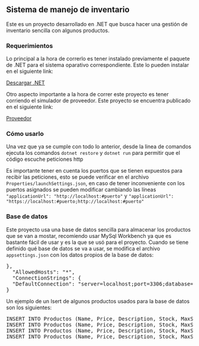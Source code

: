 <h2>Sistema de manejo de inventario</h2>
Este es un proyecto desarrollado en .NET que busca hacer una gestión de inventario sencilla con algunos productos. <br>
<h3>Requerimientos</h3>
<p></p>Lo principal a la hora de correrlo es tener instalado previamente el paquete de .NET para el sistema oparativo correspondiente.
Este lo pueden instalar en el siguiente link:</p>
<a href="https://dotnet.microsoft.com/es-es/download">Descargar .NET</a>
<p>Otro aspecto importante a la hora de correr este proyecto es tener corriendo el simulador de proveedor. Este proyecto se encuentra publicado en el siguiente link:</p>
<a href="https://github.com/Cam1101/Simulador-restablecer-productos">Proveedor</a>
<h3>Cómo usarlo</h3>
<p>Una vez que ya se cumple con todo lo anterior, desde la linea de comandos ejecuta los comandos <code>dotnet restore</code> y <code>dotnet run</code> para permitir que el código escuche peticiones http</p>
<p>Es importante tener en cuenta los puertos que se tienen expuestos para recibir las peticiones, esto se puede verificar en el archivo <code>Properties/launchSettings.json</code>, en caso de 
tener inconveniente con los puertos asignados se pueden modificar cambiando las líneas <code>"applicationUrl": "http://localhost:#puerto"</code> y 
  <code>"applicationUrl": "https://localhost:#puerto;http://localhost:#puerto"</code></p>
<h3>Base de datos</h3>
<p>Este proyecto usa una base de datos sencilla para almacenar los productos que se van a mostar, recomiendo usar MySql Workbench ya que es bastante fácil de usar y es la que se usó para el proyecto. 
  Cuando se tiene definido qué base de datos se va a usar, se modifica el archivo <code>appsettings.json</code> con los datos propios de la base de datos:</p>
<pre>
},
  "AllowedHosts": "*",
  "ConnectionStrings": {
  "DefaultConnection": "server=localhost;port=3306;database=<em>Nombre-de-la-Base-de-Datos</em>;user=<em>Usuario</em>;password=<em>Contraseña</em>"
}
</pre>

<p>Un ejemplo de un Isert de algunos productos usados para la base de datos son los siguientes:</p>

<pre>
INSERT INTO Productos (Name, Price, Description, Stock, MaxStock) VALUES ('Camiseta', 10, 'Camiseta de algodón', 100, 150);
INSERT INTO Productos (Name, Price, Description, Stock, MaxStock) VALUES ('Bicicleta', 20, 'Bicicleta BMW', 10, 50);
INSERT INTO Productos (Name, Price, Description, Stock, MaxStock) VALUES ('Escoba', 1.55, 'Una escoba común y corriente', 1, 200);
INSERT INTO Productos (Name, Price, Description, Stock, MaxStock) VALUES ('Reloj', 25, 'Un reloj marca Rolex', 5, 10);
</pre>
